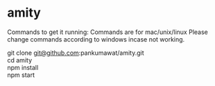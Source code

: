 # amity
Commands to get it running:
Commands are for mac/unix/linux
Please change commands according to windows incase not working.

git clone git@github.com:pankumawat/amity.git<br/>
cd amity<br/>
npm install<br/>
npm start<br/>
